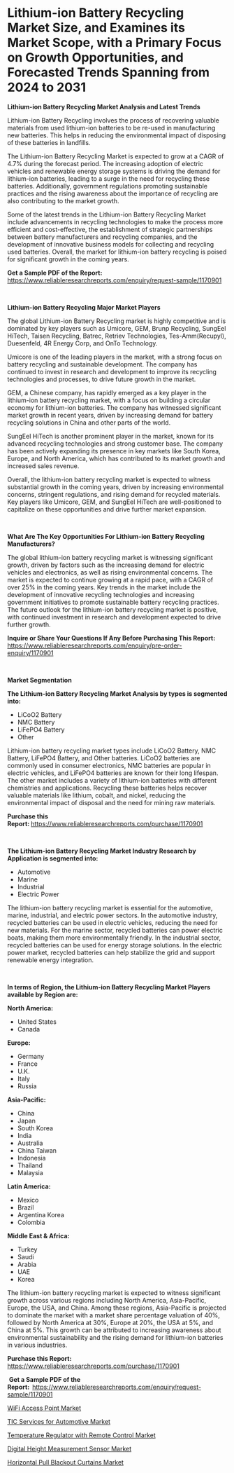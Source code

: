 <p><h1>Lithium-ion Battery Recycling Market Size, and Examines its Market Scope, with a Primary Focus on Growth Opportunities, and Forecasted Trends Spanning from 2024 to 2031</h1></p><p><strong>Lithium-ion Battery Recycling Market Analysis and Latest Trends</strong></p>
<p><p>Lithium-ion Battery Recycling involves the process of recovering valuable materials from used lithium-ion batteries to be re-used in manufacturing new batteries. This helps in reducing the environmental impact of disposing of these batteries in landfills.</p><p>The Lithium-ion Battery Recycling Market is expected to grow at a CAGR of 4.7% during the forecast period. The increasing adoption of electric vehicles and renewable energy storage systems is driving the demand for lithium-ion batteries, leading to a surge in the need for recycling these batteries. Additionally, government regulations promoting sustainable practices and the rising awareness about the importance of recycling are also contributing to the market growth.</p><p>Some of the latest trends in the Lithium-ion Battery Recycling Market include advancements in recycling technologies to make the process more efficient and cost-effective, the establishment of strategic partnerships between battery manufacturers and recycling companies, and the development of innovative business models for collecting and recycling used batteries. Overall, the market for lithium-ion battery recycling is poised for significant growth in the coming years.</p></p>
<p><strong>Get a Sample PDF of the Report:&nbsp;</strong> <a href="https://www.reliableresearchreports.com/enquiry/request-sample/1170901">https://www.reliableresearchreports.com/enquiry/request-sample/1170901</a></p>
<p>&nbsp;</p>
<p><strong>Lithium-ion Battery Recycling Major Market Players</strong></p>
<p><p>The global Lithium-ion Battery Recycling market is highly competitive and is dominated by key players such as Umicore, GEM, Brunp Recycling, SungEel HiTech, Taisen Recycling, Batrec, Retriev Technologies, Tes-Amm(Recupyl), Duesenfeld, 4R Energy Corp, and OnTo Technology.</p><p>Umicore is one of the leading players in the market, with a strong focus on battery recycling and sustainable development. The company has continued to invest in research and development to improve its recycling technologies and processes, to drive future growth in the market.</p><p>GEM, a Chinese company, has rapidly emerged as a key player in the lithium-ion battery recycling market, with a focus on building a circular economy for lithium-ion batteries. The company has witnessed significant market growth in recent years, driven by increasing demand for battery recycling solutions in China and other parts of the world.</p><p>SungEel HiTech is another prominent player in the market, known for its advanced recycling technologies and strong customer base. The company has been actively expanding its presence in key markets like South Korea, Europe, and North America, which has contributed to its market growth and increased sales revenue.</p><p>Overall, the lithium-ion battery recycling market is expected to witness substantial growth in the coming years, driven by increasing environmental concerns, stringent regulations, and rising demand for recycled materials. Key players like Umicore, GEM, and SungEel HiTech are well-positioned to capitalize on these opportunities and drive further market expansion.</p></p>
<p>&nbsp;</p>
<p><strong>What Are The Key Opportunities For Lithium-ion Battery Recycling Manufacturers?</strong></p>
<p><p>The global lithium-ion battery recycling market is witnessing significant growth, driven by factors such as the increasing demand for electric vehicles and electronics, as well as rising environmental concerns. The market is expected to continue growing at a rapid pace, with a CAGR of over 25% in the coming years. Key trends in the market include the development of innovative recycling technologies and increasing government initiatives to promote sustainable battery recycling practices. The future outlook for the lithium-ion battery recycling market is positive, with continued investment in research and development expected to drive further growth.</p></p>
<p><strong>Inquire or Share Your Questions If Any Before Purchasing This Report:</strong> <a href="https://www.reliableresearchreports.com/enquiry/pre-order-enquiry/1170901">https://www.reliableresearchreports.com/enquiry/pre-order-enquiry/1170901</a></p>
<p>&nbsp;</p>
<p><strong>Market Segmentation</strong></p>
<p><strong>The Lithium-ion Battery Recycling Market Analysis by types is segmented into:</strong></p>
<p><ul><li>LiCoO2 Battery</li><li>NMC Battery</li><li>LiFePO4 Battery</li><li>Other</li></ul></p>
<p><p>Lithium-ion battery recycling market types include LiCoO2 Battery, NMC Battery, LiFePO4 Battery, and Other batteries. LiCoO2 batteries are commonly used in consumer electronics, NMC batteries are popular in electric vehicles, and LiFePO4 batteries are known for their long lifespan. The other market includes a variety of lithium-ion batteries with different chemistries and applications. Recycling these batteries helps recover valuable materials like lithium, cobalt, and nickel, reducing the environmental impact of disposal and the need for mining raw materials.</p></p>
<p><strong>Purchase this Report:&nbsp;</strong><a href="https://www.reliableresearchreports.com/purchase/1170901">https://www.reliableresearchreports.com/purchase/1170901</a></p>
<p>&nbsp;</p>
<p><strong>The Lithium-ion Battery Recycling Market Industry Research by Application is segmented into:</strong></p>
<p><ul><li>Automotive</li><li>Marine</li><li>Industrial</li><li>Electric Power</li></ul></p>
<p><p>The lithium-ion battery recycling market is essential for the automotive, marine, industrial, and electric power sectors. In the automotive industry, recycled batteries can be used in electric vehicles, reducing the need for new materials. For the marine sector, recycled batteries can power electric boats, making them more environmentally friendly. In the industrial sector, recycled batteries can be used for energy storage solutions. In the electric power market, recycled batteries can help stabilize the grid and support renewable energy integration.</p></p>
<p>&nbsp;</p>
<p><strong>In terms of Region, the Lithium-ion Battery Recycling Market Players available by Region are:</strong></p>
<p>
    <p> <strong> North America: </strong>
        <ul>
            <li>United States</li>
            <li>Canada</li>
        </ul>
        </p> 
    <p> <strong> Europe: </strong>
        <ul>
            <li>Germany</li>
            <li>France</li>
            <li>U.K.</li>
            <li>Italy</li>
            <li>Russia</li>
        </ul>
        </p> 
    <p> <strong> Asia-Pacific: </strong>
        <ul>
            <li>China</li>
            <li>Japan</li>
            <li>South Korea</li>
            <li>India</li>
            <li>Australia</li>
            <li>China Taiwan</li>
            <li>Indonesia</li>
            <li>Thailand</li>
            <li>Malaysia</li>
        </ul>
        </p> 
    <p> <strong> Latin America: </strong>
        <ul>
            <li>Mexico</li>
            <li>Brazil</li>
            <li>Argentina Korea</li>
            <li>Colombia</li>
        </ul>
        </p> 
    <p> <strong> Middle East & Africa: </strong>
        <ul>
            <li>Turkey</li>
            <li>Saudi</li>
            <li>Arabia</li>
            <li>UAE</li>
            <li>Korea</li>
        </ul>
    </p>
    </p>
<p><p>The lithium-ion battery recycling market is expected to witness significant growth across various regions including North America, Asia-Pacific, Europe, the USA, and China. Among these regions, Asia-Pacific is projected to dominate the market with a market share percentage valuation of 40%, followed by North America at 30%, Europe at 20%, the USA at 5%, and China at 5%. This growth can be attributed to increasing awareness about environmental sustainability and the rising demand for lithium-ion batteries in various industries.</p></p>
<p><strong>Purchase this Report: </strong><a href="https://www.reliableresearchreports.com/purchase/1170901">https://www.reliableresearchreports.com/purchase/1170901</a></p>
<p>&nbsp;<strong>Get a Sample PDF of the Report:&nbsp;&nbsp;</strong><a href="https://www.reliableresearchreports.com/enquiry/request-sample/1170901">https://www.reliableresearchreports.com/enquiry/request-sample/1170901</a></p>
<p><strong></strong></p>
<p><p><a href="https://github.com/jsmusil/Market-Research-Report-List-2/blob/main/wifi-access-point-market.md">WiFi Access Point Market</a></p><p><a href="https://github.com/bmorecock/Market-Research-Report-List-2/blob/main/tic-services-for-automotive-market.md">TIC Services for Automotive Market</a></p><p><a href="https://butternut-bug-553.notion.site/Temperature-Regulator-with-Remote-Control-Market-Size-2024-2031-Global-Industrial-Analysis-Key-Ge-36c47f34e65d4d9f91d3b05184e0fa11">Temperature Regulator with Remote Control Market</a></p><p><a href="https://view.publitas.com/reportprime-1/digital-height-measurement-sensor-market-offer-valuable-insights-into-market-size-market-share-market-trends-and-projections-spanning-from-2024-to-2031/">Digital Height Measurement Sensor Market</a></p><p><a href="https://view.publitas.com/reportprime-1/horizontal-pull-blackout-curtains-market-size-furnishes-valuable-information-encompassing-market-share-market-trends-and-projections-spanning-from-2024-to-2031/">Horizontal Pull Blackout Curtains Market</a></p></p>